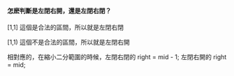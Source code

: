 #### 怎麽判斷是左閉右開，還是左閉右閉？

[1,1] 這個是合法的區間，所以就是左閉右閉

[1,1) 這個不是合法的區間，所以就是左閉右開

相對應的，在縮小二分範圍的時候，左閉右閉的 right = mid - 1;
左閉右開的  right = mid;